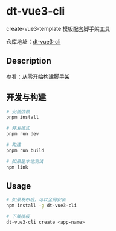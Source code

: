 # dt-vue3-cli

create-vue3-template 模板配套脚手架工具

仓库地址：[dt-vue3-cli](https://github.com/Daotin/dt-vue3-cli)

## Description

参看：[从零开始构建脚手架](https://daotin.github.io/fe-series-notes/engineer/vue3-cli/从零开始构建脚手架.html)

## 开发与构建

```bash
# 安装依赖
pnpm install

# 开发模式
pnpm run dev

# 构建
pnpm run build

# 如果是本地测试
npm link
```

## Usage

```bash
# 如果发布后，可以全局安装
npm install -g dt-vue3-cli

# 下载模板
dt-vue3-cli create <app-name>
```
